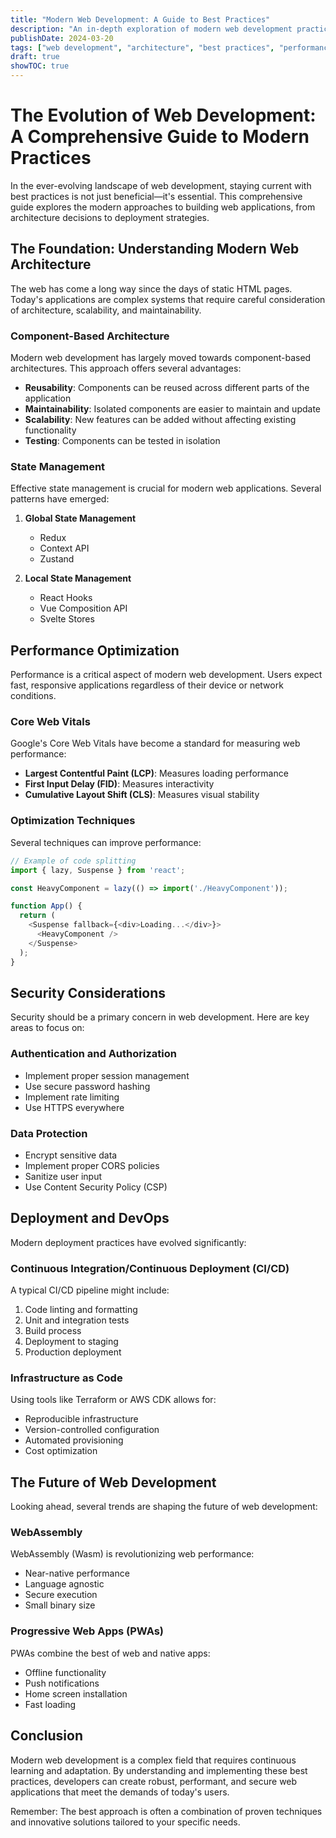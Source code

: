 ```yaml
---
title: "Modern Web Development: A Guide to Best Practices"
description: "An in-depth exploration of modern web development practices, from architecture to deployment"
publishDate: 2024-03-20
tags: ["web development", "architecture", "best practices", "performance"]
draft: true
showTOC: true
---
```


# The Evolution of Web Development: A Comprehensive Guide to Modern Practices

In the ever-evolving landscape of web development, staying current with best practices is not just beneficial—it's essential. This comprehensive guide explores the modern approaches to building web applications, from architecture decisions to deployment strategies.

## The Foundation: Understanding Modern Web Architecture

The web has come a long way since the days of static HTML pages. Today's applications are complex systems that require careful consideration of architecture, scalability, and maintainability.

### Component-Based Architecture

Modern web development has largely moved towards component-based architectures. This approach offers several advantages:

- **Reusability**: Components can be reused across different parts of the application
- **Maintainability**: Isolated components are easier to maintain and update
- **Scalability**: New features can be added without affecting existing functionality
- **Testing**: Components can be tested in isolation

### State Management

Effective state management is crucial for modern web applications. Several patterns have emerged:

1. **Global State Management**
   - Redux
   - Context API
   - Zustand

2. **Local State Management**
   - React Hooks
   - Vue Composition API
   - Svelte Stores

## Performance Optimization

Performance is a critical aspect of modern web development. Users expect fast, responsive applications regardless of their device or network conditions.

### Core Web Vitals

Google's Core Web Vitals have become a standard for measuring web performance:

- **Largest Contentful Paint (LCP)**: Measures loading performance
- **First Input Delay (FID)**: Measures interactivity
- **Cumulative Layout Shift (CLS)**: Measures visual stability

### Optimization Techniques

Several techniques can improve performance:

```javascript
// Example of code splitting
import { lazy, Suspense } from 'react';

const HeavyComponent = lazy(() => import('./HeavyComponent'));

function App() {
  return (
    <Suspense fallback={<div>Loading...</div>}>
      <HeavyComponent />
    </Suspense>
  );
}
```

## Security Considerations

Security should be a primary concern in web development. Here are key areas to focus on:

### Authentication and Authorization

- Implement proper session management
- Use secure password hashing
- Implement rate limiting
- Use HTTPS everywhere

### Data Protection

- Encrypt sensitive data
- Implement proper CORS policies
- Sanitize user input
- Use Content Security Policy (CSP)

## Deployment and DevOps

Modern deployment practices have evolved significantly:

### Continuous Integration/Continuous Deployment (CI/CD)

A typical CI/CD pipeline might include:

1. Code linting and formatting
2. Unit and integration tests
3. Build process
4. Deployment to staging
5. Production deployment

### Infrastructure as Code

Using tools like Terraform or AWS CDK allows for:

- Reproducible infrastructure
- Version-controlled configuration
- Automated provisioning
- Cost optimization

## The Future of Web Development

Looking ahead, several trends are shaping the future of web development:

### WebAssembly

WebAssembly (Wasm) is revolutionizing web performance:

- Near-native performance
- Language agnostic
- Secure execution
- Small binary size

### Progressive Web Apps (PWAs)

PWAs combine the best of web and native apps:

- Offline functionality
- Push notifications
- Home screen installation
- Fast loading

## Conclusion

Modern web development is a complex field that requires continuous learning and adaptation. By understanding and implementing these best practices, developers can create robust, performant, and secure web applications that meet the demands of today's users.

Remember: The best approach is often a combination of proven techniques and innovative solutions tailored to your specific needs. 
